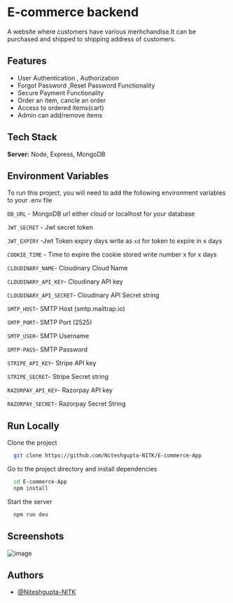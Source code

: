 # E-commerce backend 

A website where customers have various merhchandise.It can be purchased  and shipped to shipping address of customers.

## Features

-   User Authentication , Authorization
-   Forgot Password ,Reset Password Functionality
-   Secure Payment Functionality
-   Order an item, cancle an order
-   Access to ordered items(cart)
-   Admin can add/remove items


## Tech Stack

**Server:** Node, Express, MongoDB

## Environment Variables

To run this project, you will need to add the following environment variables to your .env file

`DB_URL` - MongoDB url either cloud or localhost for your database

`JWT_SECRET` - Jwt secret token 

`JWT_EXPIRY` -Jwt Token expiry days write as `xd` for token to expire in x days

`COOKIE_TIME` - Time to expire the cookie stored write number x for x days

`CLOUDINARY_NAME`- Cloudinary Cloud Name

`CLOUDINARY_API_KEY`- Cloudinary API key

`CLOUDINARY_API_SECRET`- Cloudinary  API Secret  string

`SMTP_HOST`- SMTP Host (smtp.mailtrap.io)

`SMTP_PORT`- SMTP Port (2525)

`SMTP_USER`- SMTP Username

`SMTP-PASS`- SMTP Password

`STRIPE_API_KEY`- Stripe API key

`STRIPE_SECRET`- Stripe Secret string

`RAZORPAY_API_KEY`- Razorpay API key

`RAZORPAY_SECRET`- Razorpay Secret String



## Run Locally

Clone the project

```bash
  git clone https://github.com/Niteshgupta-NITK/E-commerce-App
```

Go to the project directory and install dependencies

```bash
  cd E-commerce-App
  npm install
```

Start the server
```bash
  npm run dev
```

## Screenshots
![image](https://user-images.githubusercontent.com/56041569/179413814-95d8ccec-5fd7-4519-be7c-dd1c133f6292.png)



## Authors

-   [@Niteshgupta-NITK](https://github.com/Niteshgupta-NITK)
